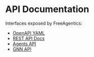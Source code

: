 # API Documentation

Interfaces exposed by FreeAgentics:

- [OpenAPI YAML](../api/openapi.yml)
- [REST API Docs](../api/rest-api.md)
- [Agents API](../api/agents-api.md)
- [GNN API](../api/gnn-api.md) 